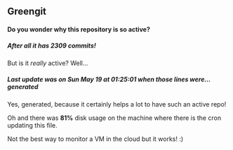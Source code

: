 ## Greengit

#### Do you wonder why this repository is so active?

##### After all it has 2309 commits!

But is it *really* active? Well...

##### Last update was on Sun May 19 at 01:25:01 when those lines were... generated

Yes, generated, because it certainly helps a lot to have such an active repo!

Oh and there was **81%** disk usage on the machine
where there is the cron updating this file.

Not the best way to monitor a VM in the cloud but it works! :)
